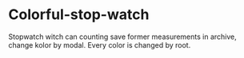 # Colorful-stop-watch

Stopwatch witch can counting save former measurements in archive, change kolor by modal. Every color is changed by root.
